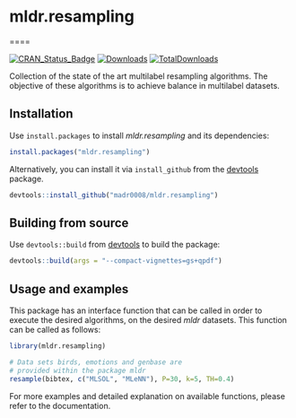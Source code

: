 # mldr.resampling
====

[![CRAN_Status_Badge](https://www.r-pkg.org/badges/version/mldr.resampling)](https://CRAN.R-project.org/package=mldr.resampling)
[![Downloads](http://cranlogs.r-pkg.org/badges/mldr.resampling)](https://cran.r-project.org/package=mldr.resampling)
[![TotalDownloads](http://cranlogs.r-pkg.org/badges/grand-total/mldr.resampling?color=yellow)](https://cran.r-project.org/package=mldr.resampling)

Collection of the state of the art multilabel resampling algorithms. The objective of these algorithms is to achieve balance in multilabel datasets.

## Installation

Use `install.packages` to install *mldr.resampling* and its dependencies:

```R
install.packages("mldr.resampling")
```

Alternatively, you can install it via `install_github` from the
[devtools](https://github.com/r-lib/devtools) package.

```R
devtools::install_github("madr0008/mldr.resampling")
```

## Building from source

Use `devtools::build` from [devtools](https://github.com/r-lib/devtools)
to build the package:

```R
devtools::build(args = "--compact-vignettes=gs+qpdf")
```

## Usage and examples

This package has an interface function that can be called in order to execute the desired algorithms, on the desired *mldr* datasets. This function can be called as follows:

```R
library(mldr.resampling)

# Data sets birds, emotions and genbase are
# provided within the package mldr
resample(bibtex, c("MLSOL", "MLeNN"), P=30, k=5, TH=0.4)
```

For more examples and detailed explanation on available functions, please refer to the documentation.
